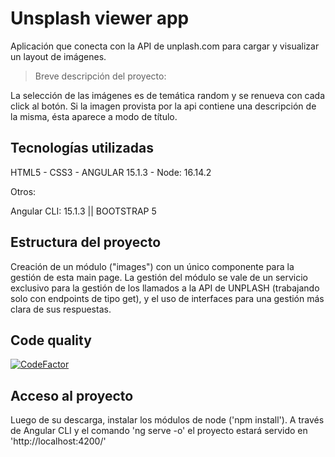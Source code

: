 # Unsplash viewer app

Aplicación que conecta con la API de unplash.com para cargar y visualizar un layout de imágenes.

> Breve descripción del proyecto: 

 La selección de las imágenes es de temática random y se renueva con cada click al botón. Si la imagen provista por la api contiene una descripción de la misma, ésta aparece a modo de título.

## Tecnologías utilizadas

HTML5 - CSS3 - ANGULAR 15.1.3 - Node: 16.14.2

Otros:

Angular CLI: 15.1.3 || BOOTSTRAP 5

## Estructura del proyecto

Creación de un módulo ("images") con un único componente para la gestión de esta main page. La gestión del módulo se vale de un servicio exclusivo para la gestión de los llamados a la API de UNPLASH (trabajando solo con endpoints de tipo get), y el uso de interfaces para una gestión más clara de sus respuestas. 

## Code quality

[![CodeFactor](https://www.codefactor.io/repository/github/rociomarchetti/unsplash-viewer-app/badge)](https://www.codefactor.io/repository/github/rociomarchetti/unsplash-viewer-app)

## Acceso al proyecto 

Luego de su descarga, instalar los módulos de node ('npm install'). 
A través de Angular CLI y el comando 'ng serve -o' el proyecto estará servido en 'http://localhost:4200/'

